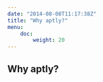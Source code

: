 ```yaml
---
date: "2014-08-08T11:17:38Z"
title: "Why aptly?"
menu:
    doc:
        weight: 20
---
```


Why aptly?
----------
